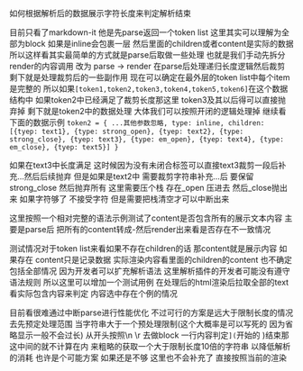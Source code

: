 如何根据解析后的数据展示字符长度来判定解析结束


目前只看了markdown-it 他是先parse返回一个token list 这里其实可以理解为全部为block 如果是inline会包裹一层 然后里面的children或者content是实际的数据
所以这样看其实最简单的方式就是parse后取做一些处理 也就是我们手动先拆分render的内容调用 改为 parse -> render 在parse后处理递归长度逻辑然后裁剪
剩下就是处理裁剪后的一些副作用
现在可以确定在最外层的token list中每个item是完整的 所以如果`[token1,token2,token3,token4,token5,token6]`在这个数据结构中 如果token2中已经满足了裁剪长度那这里
token3及其以后得可以直接抛弃掉 剩下就是token2中的数据处理
大体我们可以按照开闭的逻辑处理掉 继续看下面的数据示例
`token2 = { ...其他参数忽略, type: inline, children: 
[{tyep: text1}, {type: strong_open}, {tyep: text2}, {type: strong_close}, {tyep: text3}, {type: em_open}, {tyep: text4}, {type: em_close}, {tyep: text5}] }`

如果在text3中长度满足 这时候因为没有未闭合标签可以直接text3裁剪一段后补充...然后后续抛弃 
但是如果是text2中 需要裁剪字符串补充...后 要保留strong_close 然后抛弃所有 这里需要压个栈 存在_open 压进去 然后_close抛出来 如果字符够了
不接受字符 但是需要把栈清空才可以中断出来

这里按照一个相对完整的语法示例测试了content是否包含所有的展示文本内容 主要是parse后 把所有的content转成-然后render出来看是否存在不一致情况

测试情况对于token list来看如果不存在children的话 那content就是展示内容 如果存在 content只是记录数据 实际渲染内容看里面的children的content
也不确定包括全部情况 因为开发者可以扩充解析语法 这里解析插件的开发者可能没有遵守语法规则 所以这里可以增加一个测试用例 在处理后的html渲染后拉取全部的text看实际包含内容来判定
内容选中存在个例的情况

目前看很难通过中断parse进行性能优化 不过可行的方案是远大于限制长度的情况去先预定处理范围 
当字符串大于一个预处理限制(这个大概率是可以写死的 因为省略显示一般不会过长) 
从开头按照\n \r 去做block 一行内容判定`](`开始的 )结束那这中间的就不计算在内 来粗略的获取一个大于限制长度10倍的字符串 以降低解析的消耗 也许是个可能方案
如果还是不够 这里也不会补充了 直接按照当前的渲染
